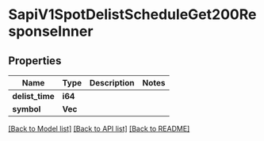 # SapiV1SpotDelistScheduleGet200ResponseInner

## Properties

Name | Type | Description | Notes
------------ | ------------- | ------------- | -------------
**delist_time** | **i64** |  | 
**symbol** | **Vec<String>** |  | 

[[Back to Model list]](../README.md#documentation-for-models) [[Back to API list]](../README.md#documentation-for-api-endpoints) [[Back to README]](../README.md)



